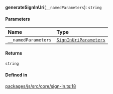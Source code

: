 **generateSignInUri**(`__namedParameters`): `string`

#### Parameters

| Name                | Type                                                     |
| :------------------ | :------------------------------------------------------- |
| `__namedParameters` | [`SignInUriParameters`](../types/SignInUriParameters.md) |

#### Returns

`string`

#### Defined in

[packages/js/src/core/sign-in.ts:18](https://github.com/fastlogs-docs.khulnasoft.com/js/blob/f0f78e6/packages/js/src/core/sign-in.ts#L18)
